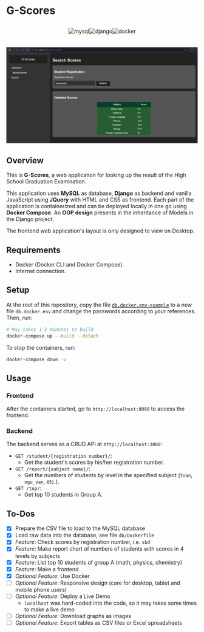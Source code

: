 # G-Scores

<!--markdownlint-disable MD033-->

<div style="
  --padding-horizontal: 20px;
  padding-top: 10px;
  padding-bottom: 20px;
  padding-left: var(--padding-horizontal);
  padding-right: var(--padding-horizontal);
  width: calc(100% - 2 * var(--padding-horizontal));
  display: flex;
  flex-direction: row;
  flex-wrap: wrap;
  justify-content: center;
">
  <img alt="mysql" src="https://img.shields.io/badge/-MySQL-003B57?style=flat-square&logo=mysql&logoColor=white" />
  <img alt="django" src="https://img.shields.io/badge/-Django-0C7028?style=flat-square&logo=Django&logoColor=auto" />
  <img alt="docker" src="https://img.shields.io/badge/-Docker-1D63ED?style=flat-square&logo=docker&logoColor=white" />
</div>

![Screenshot](screenshot.png)

## Overview

This is **G-Scores**, a web application for looking up the result of the High School Graduation Examination.

This application uses **MySQL** as database, **Django** as backend and vanilla JavaScript using **JQuery** with HTML and CSS as frontend. Each part of the application is containerized and can be deployed locally in one go using **Docker Compose**. An **OOP design** presents in the inheritance of Models in the Django project.

The frontend web application's layout is only designed to view on Desktop.

## Requirements

* Docker (Docker CLI and Docker Compose).
* Internet connection.

## Setup

At the root of this repository, copy the file [`db.docker.env-example`](./db.docker.env-example) to a new file `db.docker.env` and change the passwords according to your references. Then, run:

```bash
# May takes 1-2 minutes to build
docker-compose up --build --detach
```

To stop the containers, run:

```bash
docker-compose down -v
```

## Usage

### Frontend

After the containers started, go to `http://localhost:8080` to access the frontend.

### Backend

The backend serves as a CRUD API at `http://localhost:3000`:

* `GET /student/{registration number}/`:
  * Get the student's scores by his/her registration number.
* `GET /report/{subject name}/`:
  * Get the numbers of students by level in the specified subject (`toan`, `ngu_van`, etc.).
* `GET /top/`:
  * Get top 10 students in Group A.

## To-Dos

* [x] Prepare the CSV file to load to the MySQL database
* [x] Load raw data into the database, see file `db/Dockerfile`
* [x] *Feature*: Check scores by registration number, i.e. `sbd`
* [x] *Feature*: Make report chart of numbers of students with scores in 4 levels by subjects
* [x] *Feature*: List top 10 students of group A (math, physics, chemistry)
* [x] *Feature*: Make a frontend
* [x] *Optional Feature*: Use Docker
* [ ] *Optional Feature*: Responsive design (care for desktop, tablet and mobile phone users)
* [ ] *Optional Feature*: Deploy a Live Demo
  * `localhost` was hard-coded into the code, so it may takes some times to make a live demo
* [ ] *Optional Feature*: Download graphs as images
* [ ] *Optional Feature*: Export tables as CSV files or Excel spreadsheets
